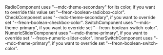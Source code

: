 RadioComponent uses  "--mdc-theme-secondary" for its color, if you want to override this value set "--freon-boolean-radiobox-color".
CheckComponent uses  "--mdc-theme-secondary", if you want to override set "--freon-boolean-checkbox-color".
SwitchComponent uses  "--mdc-theme-primary", if you want to override set "--freon-boolean-switch-color".
NumericSliderComponent uses  "--mdc-theme-primary", if you want to override set "--freon-numeric-slider-color".
InnerSwitchComponent uses  "--mdc-theme-primary", if you want to override set "--freon-boolean-switch-color".

